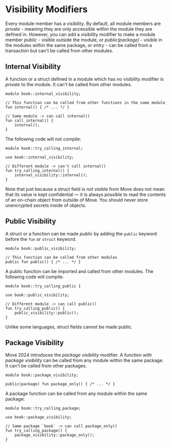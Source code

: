 # Visibility Modifiers

Every module member has a visibility. By default, all module members are _private_ - meaning they
are only accessible within the module they are defined in. However, you can add a visibility
modifier to make a module member _public_ - visible outside the module, or _public(package)_ -
visible in the modules within the same package, or _entry_ - can be called from a transaction but
can't be called from other modules.

## Internal Visibility

A function or a struct defined in a module which has no visibility modifier is _private_ to the
module. It can't be called from other modules.

```move
module book::internal_visibility;

// This function can be called from other functions in the same module
fun internal() { /* ... */ }

// Same module -> can call internal()
fun call_internal() {
    internal();
}
```

The following code will not compile:

<!-- TODO: add failure flag to example -->

```move
module book::try_calling_internal;

use book::internal_visibility;

// Different module -> can't call internal()
fun try_calling_internal() {
    internal_visibility::internal();
}
```

Note that just because a struct field is not visible from Move does not mean that its value is kept
confidential &mdash; it is always possible to read the contents of an on-chain object from outside
of Move. You should never store unencrypted secrets inside of objects.

## Public Visibility

A struct or a function can be made _public_ by adding the `public` keyword before the `fun` or
`struct` keyword.

```move
module book::public_visibility;

// This function can be called from other modules
public fun public() { /* ... */ }
```

A public function can be imported and called from other modules. The following code will compile:

```move
module book::try_calling_public {

use book::public_visibility;

// Different module -> can call public()
fun try_calling_public() {
    public_visibility::public();
}
```

Unlike some languages, struct fields cannot be made public.

## Package Visibility

Move 2024 introduces the _package visibility_ modifier. A function with _package visibility_ can be
called from any module within the same package. It can't be called from other packages.

```move
module book::package_visibility;

public(package) fun package_only() { /* ... */ }
```

A package function can be called from any module within the same package:

```move
module book::try_calling_package;

use book::package_visibility;

// Same package `book` -> can call package_only()
fun try_calling_package() {
    package_visibility::package_only();
}
```
